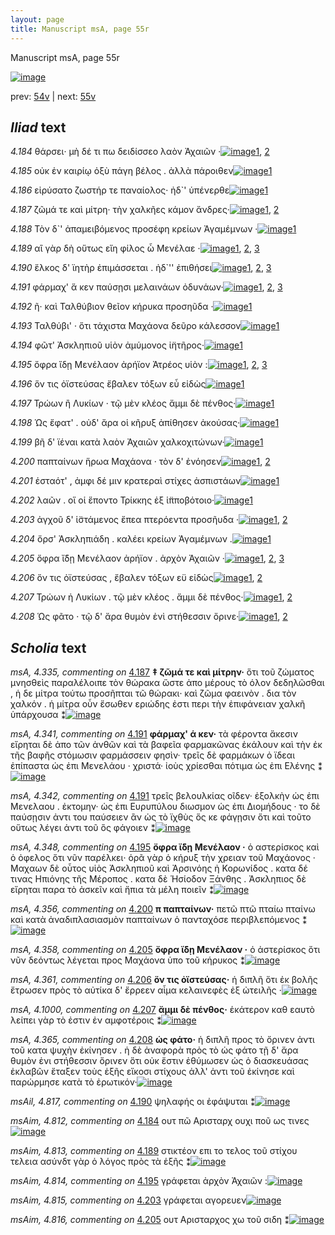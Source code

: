 ```yaml
---
layout: page
title: Manuscript msA, page 55r
---
```


Manuscript msA, page 55r

[![image](http://www.homermultitext.org/iipsrv?OBJ=IIP,1.0&FIF=/project/homer/pyramidal/deepzoom/hmt/vaimg/2017a/VA055RN_0056.tif&WID=100&CVT=JPEG)](http://www.homermultitext.org/ict2/?urn=urn:cite2:hmt:vaimg.2017a:VA055RN_0056)

prev:  [54v](../54v) | next:  [55v](../55v)

## *Iliad* text

*4.184* <a id="4.184"/> θάρσει· μὴ δέ τι πω δειδίσσεο λαὸν Ἀχαιῶν ·[![image](http://www.homermultitext.org/iipsrv?OBJ=IIP,1.0&FIF=/project/homer/pyramidal/deepzoom/hmt/vaimg/2017a/VA055RN_0056.tif&RGN=0.1682,0.2134,0.3674,0.0376&WID=1000&CVT=JPEG)](http://www.homermultitext.org/ict2/?urn=urn:cite2:hmt:vaimg.2017a:VA055RN_0056@0.1682,0.2134,0.3674,0.0376)[1](#msA_4.784), [2](#msAim_4.812)

*4.185* <a id="4.185"/> οὐκ ἐν καιρίῳ ὀξὺ πάγη βέλος . ἀλλὰ πάροιθεν[![image](http://www.homermultitext.org/iipsrv?OBJ=IIP,1.0&FIF=/project/homer/pyramidal/deepzoom/hmt/vaimg/2017a/VA055RN_0056.tif&RGN=0.1752,0.2329,0.3864,0.0413&WID=1000&CVT=JPEG)](http://www.homermultitext.org/ict2/?urn=urn:cite2:hmt:vaimg.2017a:VA055RN_0056@0.1752,0.2329,0.3864,0.0413)[1](#msA_4.784)

*4.186* <a id="4.186"/> εἰρύσατο ζωστήρ τε παναίολος· ἠδ`' ὑπένερθε[![image](http://www.homermultitext.org/iipsrv?OBJ=IIP,1.0&FIF=/project/homer/pyramidal/deepzoom/hmt/vaimg/2017a/VA055RN_0056.tif&RGN=0.1732,0.2479,0.3944,0.0413&WID=1000&CVT=JPEG)](http://www.homermultitext.org/ict2/?urn=urn:cite2:hmt:vaimg.2017a:VA055RN_0056@0.1732,0.2479,0.3944,0.0413)[1](#msA_4.784)

*4.187* <a id="4.187"/> ζῶμά τε καὶ μίτρη· τὴν χαλκῆες κάμον ἄνδρες·[![image](http://www.homermultitext.org/iipsrv?OBJ=IIP,1.0&FIF=/project/homer/pyramidal/deepzoom/hmt/vaimg/2017a/VA055RN_0056.tif&RGN=0.1552,0.2652,0.4384,0.0413&WID=1000&CVT=JPEG)](http://www.homermultitext.org/ict2/?urn=urn:cite2:hmt:vaimg.2017a:VA055RN_0056@0.1552,0.2652,0.4384,0.0413)[1](#msA_4.784), [2](#msA_4.335)

*4.188* <a id="4.188"/> Τὸν δ`' ἀπαμειβόμενος προσέφη κρείων Ἀγαμέμνων ·[![image](http://www.homermultitext.org/iipsrv?OBJ=IIP,1.0&FIF=/project/homer/pyramidal/deepzoom/hmt/vaimg/2017a/VA055RN_0056.tif&RGN=0.1622,0.2878,0.4224,0.0376&WID=1000&CVT=JPEG)](http://www.homermultitext.org/ict2/?urn=urn:cite2:hmt:vaimg.2017a:VA055RN_0056@0.1622,0.2878,0.4224,0.0376)[1](#msA_4.784)

*4.189* <a id="4.189"/> αἲ γὰρ δὴ οὕτως εἴη φίλος ὦ Μενέλαε ·[![image](http://www.homermultitext.org/iipsrv?OBJ=IIP,1.0&FIF=/project/homer/pyramidal/deepzoom/hmt/vaimg/2017a/VA055RN_0056.tif&RGN=0.1632,0.3058,0.3664,0.0376&WID=1000&CVT=JPEG)](http://www.homermultitext.org/ict2/?urn=urn:cite2:hmt:vaimg.2017a:VA055RN_0056@0.1632,0.3058,0.3664,0.0376)[1](#msA_4.784), [2](#msAim_4.813), [3](#msAint_4.339)

*4.190* <a id="4.190"/> ἕλκος δ' ϊητὴρ ἐπιμάσσεται . ἠδ`'' ἐπιθήσει[![image](http://www.homermultitext.org/iipsrv?OBJ=IIP,1.0&FIF=/project/homer/pyramidal/deepzoom/hmt/vaimg/2017a/VA055RN_0056.tif&RGN=0.1702,0.3261,0.3524,0.0376&WID=1000&CVT=JPEG)](http://www.homermultitext.org/ict2/?urn=urn:cite2:hmt:vaimg.2017a:VA055RN_0056@0.1702,0.3261,0.3524,0.0376)[1](#msA_4.784), [2](#msA_4.340), [3](#msAil_4.817)

*4.191* <a id="4.191"/> φάρμαχ' ἅ κεν παύσῃσι μελαινάων ὀδυνάων·[![image](http://www.homermultitext.org/iipsrv?OBJ=IIP,1.0&FIF=/project/homer/pyramidal/deepzoom/hmt/vaimg/2017a/VA055RN_0056.tif&RGN=0.1582,0.3434,0.4344,0.0376&WID=1000&CVT=JPEG)](http://www.homermultitext.org/ict2/?urn=urn:cite2:hmt:vaimg.2017a:VA055RN_0056@0.1582,0.3434,0.4344,0.0376)[1](#msA_4.784), [2](#msA_4.341), [3](#msA_4.342)

*4.192* <a id="4.192"/> ῆ· καὶ Ταλθύβιον θεῖον κήρυκα προσηῦδα ·[![image](http://www.homermultitext.org/iipsrv?OBJ=IIP,1.0&FIF=/project/homer/pyramidal/deepzoom/hmt/vaimg/2017a/VA055RN_0056.tif&RGN=0.1602,0.3629,0.3844,0.0376&WID=1000&CVT=JPEG)](http://www.homermultitext.org/ict2/?urn=urn:cite2:hmt:vaimg.2017a:VA055RN_0056@0.1602,0.3629,0.3844,0.0376)[1](#msA_4.784)

*4.193* <a id="4.193"/> Ταλθύβι' · ὅτι τάχιστα Μαχάονα δεῦρο κάλεσσον[![image](http://www.homermultitext.org/iipsrv?OBJ=IIP,1.0&FIF=/project/homer/pyramidal/deepzoom/hmt/vaimg/2017a/VA055RN_0056.tif&RGN=0.1642,0.3847,0.4014,0.0376&WID=1000&CVT=JPEG)](http://www.homermultitext.org/ict2/?urn=urn:cite2:hmt:vaimg.2017a:VA055RN_0056@0.1642,0.3847,0.4014,0.0376)[1](#msA_4.784)

*4.194* <a id="4.194"/> φῶτ' Ἀσκληπιοῦ υἱὸν ἀμύμονος ἰ̈ητῆρος·[![image](http://www.homermultitext.org/iipsrv?OBJ=IIP,1.0&FIF=/project/homer/pyramidal/deepzoom/hmt/vaimg/2017a/VA055RN_0056.tif&RGN=0.1642,0.402,0.3934,0.0376&WID=1000&CVT=JPEG)](http://www.homermultitext.org/ict2/?urn=urn:cite2:hmt:vaimg.2017a:VA055RN_0056@0.1642,0.402,0.3934,0.0376)[1](#msA_4.784)

*4.195* <a id="4.195"/> ὄφρα ἴδῃ Μενέλαον ἀρήϊον Ἀτρέος υἱὸν :[![image](http://www.homermultitext.org/iipsrv?OBJ=IIP,1.0&FIF=/project/homer/pyramidal/deepzoom/hmt/vaimg/2017a/VA055RN_0056.tif&RGN=0.1461,0.4207,0.3934,0.0376&WID=1000&CVT=JPEG)](http://www.homermultitext.org/ict2/?urn=urn:cite2:hmt:vaimg.2017a:VA055RN_0056@0.1461,0.4207,0.3934,0.0376)[1](#msA_4.784), [2](#msA_4.348), [3](#msAim_4.814)

*4.196* <a id="4.196"/> ὅν τις ὀϊστεύσας ἔβαλεν τόξων εὖ εἰδὼς[![image](http://www.homermultitext.org/iipsrv?OBJ=IIP,1.0&FIF=/project/homer/pyramidal/deepzoom/hmt/vaimg/2017a/VA055RN_0056.tif&RGN=0.1481,0.4395,0.3934,0.0376&WID=1000&CVT=JPEG)](http://www.homermultitext.org/ict2/?urn=urn:cite2:hmt:vaimg.2017a:VA055RN_0056@0.1481,0.4395,0.3934,0.0376)[1](#msA_4.784)

*4.197* <a id="4.197"/> Τρώων ἢ Λυκίων · τῷ μὲν κλέος ἄμμι δὲ πένθος·[![image](http://www.homermultitext.org/iipsrv?OBJ=IIP,1.0&FIF=/project/homer/pyramidal/deepzoom/hmt/vaimg/2017a/VA055RN_0056.tif&RGN=0.1461,0.4583,0.4164,0.0376&WID=1000&CVT=JPEG)](http://www.homermultitext.org/ict2/?urn=urn:cite2:hmt:vaimg.2017a:VA055RN_0056@0.1461,0.4583,0.4164,0.0376)[1](#msA_4.784)

*4.198* <a id="4.198"/> Ὡς ἔφατ' . οὐδ' ἄρα οἱ κῆρυξ ἀπίθησεν ἀκούσας·[![image](http://www.homermultitext.org/iipsrv?OBJ=IIP,1.0&FIF=/project/homer/pyramidal/deepzoom/hmt/vaimg/2017a/VA055RN_0056.tif&RGN=0.1702,0.4793,0.4114,0.0361&WID=1000&CVT=JPEG)](http://www.homermultitext.org/ict2/?urn=urn:cite2:hmt:vaimg.2017a:VA055RN_0056@0.1702,0.4793,0.4114,0.0361)[1](#msA_4.784)

*4.199* <a id="4.199"/> βῆ δ' ϊέναι κατὰ λαὸν Ἀχαιῶν χαλκοχιτώνων·[![image](http://www.homermultitext.org/iipsrv?OBJ=IIP,1.0&FIF=/project/homer/pyramidal/deepzoom/hmt/vaimg/2017a/VA055RN_0056.tif&RGN=0.1702,0.4966,0.4114,0.0361&WID=1000&CVT=JPEG)](http://www.homermultitext.org/ict2/?urn=urn:cite2:hmt:vaimg.2017a:VA055RN_0056@0.1702,0.4966,0.4114,0.0361)[1](#msA_4.784)

*4.200* <a id="4.200"/> παπταίνων ἥρωα Μαχάονα · τὸν δ' ἐνόησεν[![image](http://www.homermultitext.org/iipsrv?OBJ=IIP,1.0&FIF=/project/homer/pyramidal/deepzoom/hmt/vaimg/2017a/VA055RN_0056.tif&RGN=0.1632,0.5139,0.4114,0.0361&WID=1000&CVT=JPEG)](http://www.homermultitext.org/ict2/?urn=urn:cite2:hmt:vaimg.2017a:VA055RN_0056@0.1632,0.5139,0.4114,0.0361)[1](#msA_4.784), [2](#msA_4.356)

*4.201* <a id="4.201"/> ἑσταότ' , ἀμφι δέ μιν κρατεραὶ στίχες ἀσπιστάων[![image](http://www.homermultitext.org/iipsrv?OBJ=IIP,1.0&FIF=/project/homer/pyramidal/deepzoom/hmt/vaimg/2017a/VA055RN_0056.tif&RGN=0.1652,0.5334,0.4114,0.0361&WID=1000&CVT=JPEG)](http://www.homermultitext.org/ict2/?urn=urn:cite2:hmt:vaimg.2017a:VA055RN_0056@0.1652,0.5334,0.4114,0.0361)[1](#msA_4.784)

*4.202* <a id="4.202"/> λαῶν . οἵ οἱ ἕποντο Τρίκκης ἐξ ἱ̈πποβότοιο·[![image](http://www.homermultitext.org/iipsrv?OBJ=IIP,1.0&FIF=/project/homer/pyramidal/deepzoom/hmt/vaimg/2017a/VA055RN_0056.tif&RGN=0.1602,0.5507,0.3644,0.0361&WID=1000&CVT=JPEG)](http://www.homermultitext.org/ict2/?urn=urn:cite2:hmt:vaimg.2017a:VA055RN_0056@0.1602,0.5507,0.3644,0.0361)[1](#msA_4.784)

*4.203* <a id="4.203"/> ἀγχοῦ δ' ἱ̈στάμενος ἔπεα πτερόεντα προσῆυδα ·[![image](http://www.homermultitext.org/iipsrv?OBJ=IIP,1.0&FIF=/project/homer/pyramidal/deepzoom/hmt/vaimg/2017a/VA055RN_0056.tif&RGN=0.1592,0.5702,0.4114,0.0361&WID=1000&CVT=JPEG)](http://www.homermultitext.org/ict2/?urn=urn:cite2:hmt:vaimg.2017a:VA055RN_0056@0.1592,0.5702,0.4114,0.0361)[1](#msA_4.784), [2](#msAim_4.815)

*4.204* <a id="4.204"/> ὄρσ' Ἀσκληπιάδη . καλέει κρείων Ἀγαμέμνων .[![image](http://www.homermultitext.org/iipsrv?OBJ=IIP,1.0&FIF=/project/homer/pyramidal/deepzoom/hmt/vaimg/2017a/VA055RN_0056.tif&RGN=0.1512,0.589,0.4114,0.0361&WID=1000&CVT=JPEG)](http://www.homermultitext.org/ict2/?urn=urn:cite2:hmt:vaimg.2017a:VA055RN_0056@0.1512,0.589,0.4114,0.0361)[1](#msA_4.784)

*4.205* <a id="4.205"/> ὄφρα ἴ̈δῃ Μενέλαον ἀρήϊον . ἀρχὸν Ἀχαιῶν ·[![image](http://www.homermultitext.org/iipsrv?OBJ=IIP,1.0&FIF=/project/homer/pyramidal/deepzoom/hmt/vaimg/2017a/VA055RN_0056.tif&RGN=0.1421,0.6086,0.4114,0.0361&WID=1000&CVT=JPEG)](http://www.homermultitext.org/ict2/?urn=urn:cite2:hmt:vaimg.2017a:VA055RN_0056@0.1421,0.6086,0.4114,0.0361)[1](#msA_4.358), [2](#msA_4.784), [3](#msAim_4.816)

*4.206* <a id="4.206"/> ὅν τις ὀϊστεύσας , ἔβαλεν τόξων εϋ εἰδὼς[![image](http://www.homermultitext.org/iipsrv?OBJ=IIP,1.0&FIF=/project/homer/pyramidal/deepzoom/hmt/vaimg/2017a/VA055RN_0056.tif&RGN=0.1461,0.6266,0.3754,0.0361&WID=1000&CVT=JPEG)](http://www.homermultitext.org/ict2/?urn=urn:cite2:hmt:vaimg.2017a:VA055RN_0056@0.1461,0.6266,0.3754,0.0361)[1](#msA_4.784), [2](#msA_4.361)

*4.207* <a id="4.207"/> Τρώων ἠ Λυκίων . τῷ μὲν κλέος . ἄμμι δὲ πένθος·[![image](http://www.homermultitext.org/iipsrv?OBJ=IIP,1.0&FIF=/project/homer/pyramidal/deepzoom/hmt/vaimg/2017a/VA055RN_0056.tif&RGN=0.1572,0.6431,0.4054,0.0361&WID=1000&CVT=JPEG)](http://www.homermultitext.org/ict2/?urn=urn:cite2:hmt:vaimg.2017a:VA055RN_0056@0.1572,0.6431,0.4054,0.0361)[1](#msA_4.1000), [2](#msA_4.784)

*4.208* <a id="4.208"/> Ὡς φᾶτο · τῷ δ' ἄρα θυμὸν ἐνὶ στήθεσσιν ὄρινε·[![image](http://www.homermultitext.org/iipsrv?OBJ=IIP,1.0&FIF=/project/homer/pyramidal/deepzoom/hmt/vaimg/2017a/VA055RN_0056.tif&RGN=0.1441,0.6634,0.4014,0.0338&WID=1000&CVT=JPEG)](http://www.homermultitext.org/ict2/?urn=urn:cite2:hmt:vaimg.2017a:VA055RN_0056@0.1441,0.6634,0.4014,0.0338)[1](#msA_4.784), [2](#msA_4.365)

## *Scholia* text

*msA, 4.335, commenting on* [4.187](#4.187)  <a id="msA_4.335"/> **‡ ζῶμά τε καὶ μίτρην·** ὅτι τοῦ ζώματος μνησθεὶς παραλέλοιπε τὸν θώρακα ὥστε ἀπο μέρους τὸ όλον δεδηλῶσθαι , ἡ δε μίτρα τούτω προσῆπται τῶ θώρακι· καὶ ζῶμα φαεινὸν . δια τὸν χαλκόν . ἡ μίτρα οὖν ἔσωθεν εριώδης ἐστι περι τὴν ἐπιφάνειαν χαλκῆ ὑπάρχουσα ⁑[![image](http://www.homermultitext.org/iipsrv?OBJ=IIP,1.0&FIF=/project/homer/pyramidal/deepzoom/hmt/vaimg/2017a/VA055RN_0056.tif&RGN=0.17907148,0.10954357,0.59469418,0.03941909&WID=1000&CVT=JPEG)](http://www.homermultitext.org/ict2/?urn=urn:cite2:hmt:vaimg.2017a:VA055RN_0056@0.17907148,0.10954357,0.59469418,0.03941909)

*msA, 4.341, commenting on* [4.191](#4.191)  <a id="msA_4.341"/> **φάρμαχ' ά κεν·** τὰ φέροντα ἄκεσιν εἴρηται δὲ ἀπο τῶν ἀνθῶν καὶ τὰ βαφεῖα φαρμακῶνας ἐκάλουν καὶ τὴν ἐκ τῆς βαφῆς στόμωσιν φαρμάσσειν φησὶν· τρεῖς δὲ φαρμάκων ὀ ϊδεαι ἐπίπαστα ὡς ἐπι Μενελάου · χριστά· ἰοὺς χρίεσθαι πότιμα ὡς ἐπι Ελένης ⁑[![image](http://www.homermultitext.org/iipsrv?OBJ=IIP,1.0&FIF=/project/homer/pyramidal/deepzoom/hmt/vaimg/2017a/VA055RN_0056.tif&RGN=0.17796610,0.13236515,0.59193073,0.03734440&WID=1000&CVT=JPEG)](http://www.homermultitext.org/ict2/?urn=urn:cite2:hmt:vaimg.2017a:VA055RN_0056@0.17796610,0.13236515,0.59193073,0.03734440)

*msA, 4.342, commenting on* [4.191](#4.191)  <a id="msA_4.342"/> τρεῖς βελουλκίας οῖδεν· ἐξολκὴν ὡς ἐπι Μενελαου . ἐκτομην· ὡς ἐπι Ευρυπύλου διωσμον ὡς ἐπι Διομήδους · το δὲ παύσῃσιν ἀντι του παύσειεν ἂν ὡς τὸ ϊχθὺς ὅς κε φάγῃσιν ὅτι καὶ τοῦτο οὕτως λέγει ἀντι τοῦ ὃς φάγοιεν ⁑[![image](http://www.homermultitext.org/iipsrv?OBJ=IIP,1.0&FIF=/project/homer/pyramidal/deepzoom/hmt/vaimg/2017a/VA055RN_0056.tif&RGN=0.18017686,0.15767635,0.59248342,0.03236515&WID=1000&CVT=JPEG)](http://www.homermultitext.org/ict2/?urn=urn:cite2:hmt:vaimg.2017a:VA055RN_0056@0.18017686,0.15767635,0.59248342,0.03236515)

*msA, 4.348, commenting on* [4.195](#4.195)  <a id="msA_4.348"/> **ὄφρα ἴ̈δῃ Μενέλαον ·** ὁ αστερίσκος καὶ ὁ ὀφελος ὅτι νῦν παρέλκει· ὁρᾶ γὰρ ὁ κήρυξ τὴν χρειαν τοῦ Μαχάονος · Μαχαων δὲ οὗτος υἱὸς Ἀσκληπιοῦ καὶ Ἀρσινόης ἠ Κορωνίδος . κατα δέ τινας Ηπιόνης τῆς Μέροπος . κατα δὲ Ἡσίοδον Ξάνθης . Ἀσκληπιος δὲ εἴρηται παρα τὸ ἀσκεῖν καὶ ἤπια τὰ μέλη ποιεῖν ⁑[![image](http://www.homermultitext.org/iipsrv?OBJ=IIP,1.0&FIF=/project/homer/pyramidal/deepzoom/hmt/vaimg/2017a/VA055RN_0056.tif&RGN=0.58235077,0.18367911,0.19215181,0.10096819&WID=1000&CVT=JPEG)](http://www.homermultitext.org/ict2/?urn=urn:cite2:hmt:vaimg.2017a:VA055RN_0056@0.58235077,0.18367911,0.19215181,0.10096819)

*msA, 4.356, commenting on* [4.200](#4.200)  <a id="msA_4.356"/> **π παπταίνων·** πετῶ πτῶ πταίω πταίνω καὶ κατὰ ἀναδιπλασιασμὸν παπταίνων ὁ πανταχόσε περιβλεπόμενος ⁑[![image](http://www.homermultitext.org/iipsrv?OBJ=IIP,1.0&FIF=/project/homer/pyramidal/deepzoom/hmt/vaimg/2017a/VA055RN_0056.tif&RGN=0.14867354,0.70290456,0.61016949,0.03112033&WID=1000&CVT=JPEG)](http://www.homermultitext.org/ict2/?urn=urn:cite2:hmt:vaimg.2017a:VA055RN_0056@0.14867354,0.70290456,0.61016949,0.03112033)

*msA, 4.358, commenting on* [4.205](#4.205)  <a id="msA_4.358"/> **ὄφρα ἴ̈δῃ Μενέλαον ·** ὁ ἀστερίσκος ὅτι νῦν δεόντως λέγεται προς Μαχάονα ὑπο τοῦ κήρυκος ⁑[![image](http://www.homermultitext.org/iipsrv?OBJ=IIP,1.0&FIF=/project/homer/pyramidal/deepzoom/hmt/vaimg/2017a/VA055RN_0056.tif&RGN=0.15641120,0.71742739,0.51455416,0.03360996&WID=1000&CVT=JPEG)](http://www.homermultitext.org/ict2/?urn=urn:cite2:hmt:vaimg.2017a:VA055RN_0056@0.15641120,0.71742739,0.51455416,0.03360996)

*msA, 4.361, commenting on* [4.206](#4.206)  <a id="msA_4.361"/> **ὅν τις ὀϊστεύσας·** ἡ διπλῆ ὅτι ἐκ βολῆς ἔτρωσεν πρὸς τὸ αὐτίκα δ' ἔρρεεν αἷμα κελαινεφὲς ἐξ ὠτειλῆς ·[![image](http://www.homermultitext.org/iipsrv?OBJ=IIP,1.0&FIF=/project/homer/pyramidal/deepzoom/hmt/vaimg/2017a/VA055RN_0056.tif&RGN=0.15530582,0.73817427,0.57866618,0.02821577&WID=1000&CVT=JPEG)](http://www.homermultitext.org/ict2/?urn=urn:cite2:hmt:vaimg.2017a:VA055RN_0056@0.15530582,0.73817427,0.57866618,0.02821577)

*msA, 4.1000, commenting on* [4.207](#4.207)  <a id="msA_4.1000"/> **ἄμμι δὲ πένθος·** ἑκάτερον καθ εαυτὸ λείπει γὰρ τὸ ἐστιν ἐν αμφοτέροις ⁑[![image](http://www.homermultitext.org/iipsrv?OBJ=IIP,1.0&FIF=/project/homer/pyramidal/deepzoom/hmt/vaimg/2017a/VA055RN_0056.tif&RGN=0.147,0.7515,0.455,0.0285&WID=1000&CVT=JPEG)](http://www.homermultitext.org/ict2/?urn=urn:cite2:hmt:vaimg.2017a:VA055RN_0056@0.147,0.7515,0.455,0.0285)

*msA, 4.365, commenting on* [4.208](#4.208)  <a id="msA_4.365"/> **ὡς φάτο·** ἡ διπλῆ προς τὸ ὄρινεν ἀντι τοῦ κατα ψυχὴν ἐκίνησεν . ἡ δὲ ἀναφορὰ πρὸς τὸ ὡς φάτο τῇ δ' ἄρα θυμὸν ἐνι στήθεσσιν ὄρινεν ὅτι οὐκ ἔστιν ἐθύμωσεν ὡς ὁ διασκευάσας ἐκλαβῶν ἔταξεν τοὺς ἑξῆς εἵκοσι στίχους ἀλλ' ἀντι τοῦ ἐκίνησε καὶ παρώρμησε κατὰ τὸ ἐρωτικόν·[![image](http://www.homermultitext.org/iipsrv?OBJ=IIP,1.0&FIF=/project/homer/pyramidal/deepzoom/hmt/vaimg/2017a/VA055RN_0056.tif&RGN=0.15364775,0.76597510,0.58198231,0.04979253&WID=1000&CVT=JPEG)](http://www.homermultitext.org/ict2/?urn=urn:cite2:hmt:vaimg.2017a:VA055RN_0056@0.15364775,0.76597510,0.58198231,0.04979253)

*msAil, 4.817, commenting on* [4.190](#4.190)  <a id="msAil_4.817"/> ψηλαφής οι ἐφάψυται ⁑[![image](http://www.homermultitext.org/iipsrv?OBJ=IIP,1.0&FIF=/project/homer/pyramidal/deepzoom/hmt/vaimg/2017a/VA055RN_0056.tif&RGN=0.32240236,0.33042877,0.07627119,0.01147994&WID=1000&CVT=JPEG)](http://www.homermultitext.org/ict2/?urn=urn:cite2:hmt:vaimg.2017a:VA055RN_0056@0.32240236,0.33042877,0.07627119,0.01147994)

*msAim, 4.812, commenting on* [4.184](#4.184)  <a id="msAim_4.812"/> ουτ πῶ Αρισταρχ ουχι ποῦ ως τινες[![image](http://www.homermultitext.org/iipsrv?OBJ=IIP,1.0&FIF=/project/homer/pyramidal/deepzoom/hmt/vaimg/2017a/VA055RN_0056.tif&RGN=0.52560796,0.22448133,0.04532056,0.02143845&WID=1000&CVT=JPEG)](http://www.homermultitext.org/ict2/?urn=urn:cite2:hmt:vaimg.2017a:VA055RN_0056@0.52560796,0.22448133,0.04532056,0.02143845)

*msAim, 4.813, commenting on* [4.189](#4.189)  <a id="msAim_4.813"/> στικτέον επι το τελος τοῦ στίχου τελεια ασύνδτ γὰρ ὁ λόγος πρὸς τὰ ἑξῆς ⁑[![image](http://www.homermultitext.org/iipsrv?OBJ=IIP,1.0&FIF=/project/homer/pyramidal/deepzoom/hmt/vaimg/2017a/VA055RN_0056.tif&RGN=0.51952837,0.31922545,0.05508475,0.03941909&WID=1000&CVT=JPEG)](http://www.homermultitext.org/ict2/?urn=urn:cite2:hmt:vaimg.2017a:VA055RN_0056@0.51952837,0.31922545,0.05508475,0.03941909)

*msAim, 4.814, commenting on* [4.195](#4.195)  <a id="msAim_4.814"/> γράφεται ἀρχὸν Ἀχαιῶν :[![image](http://www.homermultitext.org/iipsrv?OBJ=IIP,1.0&FIF=/project/homer/pyramidal/deepzoom/hmt/vaimg/2017a/VA055RN_0056.tif&RGN=0.54016212,0.43720609,0.06595431,0.01396957&WID=1000&CVT=JPEG)](http://www.homermultitext.org/ict2/?urn=urn:cite2:hmt:vaimg.2017a:VA055RN_0056@0.54016212,0.43720609,0.06595431,0.01396957)

*msAim, 4.815, commenting on* [4.203](#4.203)  <a id="msAim_4.815"/> γράφεται αγορευεν[![image](http://www.homermultitext.org/iipsrv?OBJ=IIP,1.0&FIF=/project/homer/pyramidal/deepzoom/hmt/vaimg/2017a/VA055RN_0056.tif&RGN=0.55176861,0.57690180,0.03113486,0.01147994&WID=1000&CVT=JPEG)](http://www.homermultitext.org/ict2/?urn=urn:cite2:hmt:vaimg.2017a:VA055RN_0056@0.55176861,0.57690180,0.03113486,0.01147994)

*msAim, 4.816, commenting on* [4.205](#4.205)  <a id="msAim_4.816"/> ουτ Αρισταρχος χω τοῦ σιδη ⁑[![image](http://www.homermultitext.org/iipsrv?OBJ=IIP,1.0&FIF=/project/homer/pyramidal/deepzoom/hmt/vaimg/2017a/VA055RN_0056.tif&RGN=0.52781872,0.62130014,0.03518791,0.02240664&WID=1000&CVT=JPEG)](http://www.homermultitext.org/ict2/?urn=urn:cite2:hmt:vaimg.2017a:VA055RN_0056@0.52781872,0.62130014,0.03518791,0.02240664)